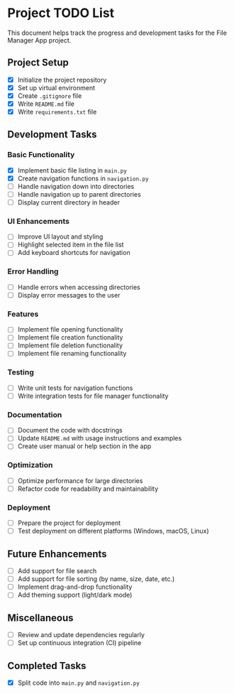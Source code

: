 # Project TODO List

This document helps track the progress and development tasks for the File Manager App project.

## Project Setup
- [x] Initialize the project repository
- [x] Set up virtual environment
- [x] Create `.gitignore` file
- [x] Write `README.md` file
- [x] Write `requirements.txt` file

## Development Tasks

### Basic Functionality
- [x] Implement basic file listing in `main.py`
- [x] Create navigation functions in `navigation.py`
- [ ] Handle navigation down into directories
- [ ] Handle navigation up to parent directories
- [ ] Display current directory in header

### UI Enhancements
- [ ] Improve UI layout and styling
- [ ] Highlight selected item in the file list
- [ ] Add keyboard shortcuts for navigation

### Error Handling
- [ ] Handle errors when accessing directories
- [ ] Display error messages to the user

### Features
- [ ] Implement file opening functionality
- [ ] Implement file creation functionality
- [ ] Implement file deletion functionality
- [ ] Implement file renaming functionality

### Testing
- [ ] Write unit tests for navigation functions
- [ ] Write integration tests for file manager functionality

### Documentation
- [ ] Document the code with docstrings
- [ ] Update `README.md` with usage instructions and examples
- [ ] Create user manual or help section in the app

### Optimization
- [ ] Optimize performance for large directories
- [ ] Refactor code for readability and maintainability

### Deployment
- [ ] Prepare the project for deployment
- [ ] Test deployment on different platforms (Windows, macOS, Linux)

## Future Enhancements
- [ ] Add support for file search
- [ ] Add support for file sorting (by name, size, date, etc.)
- [ ] Implement drag-and-drop functionality
- [ ] Add theming support (light/dark mode)

## Miscellaneous
- [ ] Review and update dependencies regularly
- [ ] Set up continuous integration (CI) pipeline

## Completed Tasks
- [x] Split code into `main.py` and `navigation.py`

